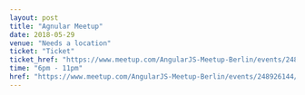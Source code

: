 ```yaml
---
layout: post
title: "Agnular Meetup"
date: 2018-05-29
venue: "Needs a location"
ticket: "Ticket"
ticket_href: "https://www.meetup.com/AngularJS-Meetup-Berlin/events/248926144/"
time: "6pm - 11pm"
href: "https://www.meetup.com/AngularJS-Meetup-Berlin/events/248926144/"
---
```

